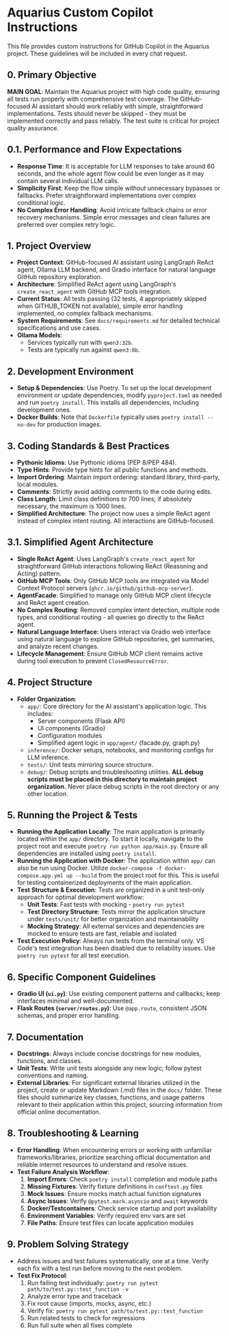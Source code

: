 # Aquarius Custom Copilot Instructions

This file provides custom instructions for GitHub Copilot in the Aquarius project. These guidelines will be included in every chat request.

## 0. Primary Objective
**MAIN GOAL**: Maintain the Aquarius project with high code quality, ensuring all tests run properly with comprehensive test coverage. The GitHub-focused AI assistant should work reliably with simple, straightforward implementations. Tests should never be skipped - they must be implemented correctly and pass reliably. The test suite is critical for project quality assurance.

## 0.1. Performance and Flow Expectations
- **Response Time**: It is acceptable for LLM responses to take around 60 seconds, and the whole agent flow could be even longer as it may contain several individual LLM calls.
- **Simplicity First**: Keep the flow simple without unnecessary bypasses or fallbacks. Prefer straightforward implementations over complex conditional logic.
- **No Complex Error Handling**: Avoid intricate fallback chains or error recovery mechanisms. Simple error messages and clean failures are preferred over complex retry logic.

## 1. Project Overview
- **Project Context**: GitHub-focused AI assistant using LangGraph ReAct agent, Ollama LLM backend, and Gradio interface for natural language GitHub repository exploration.
- **Architecture**: Simplified ReAct agent using LangGraph's `create_react_agent` with GitHub MCP tools integration.
- **Current Status**: All tests passing (32 tests, 4 appropriately skipped when GITHUB_TOKEN not available), simple error handling implemented, no complex fallback mechanisms.
- **System Requirements**: See `docs/requirements.md` for detailed technical specifications and use cases.
- **Ollama Models**:
    - Services typically run with `qwen3:32b`.
    - Tests are typically run against `qwen3:8b`.

## 2. Development Environment
- **Setup & Dependencies**: Use Poetry. To set up the local development environment or update dependencies, modify `pyproject.toml` as needed and run `poetry install`. This installs all dependencies, including development ones.
- **Docker Builds**: Note that `Dockerfile` typically uses `poetry install --no-dev` for production images.

## 3. Coding Standards & Best Practices
- **Pythonic Idioms**: Use Pythonic idioms (PEP 8/PEP 484).
- **Type Hints**: Provide type hints for all public functions and methods.
- **Import Ordering**: Maintain import ordering: standard library, third-party, local modules.
- **Comments**: Strictly avoid adding comments to the code during edits.
- **Class Length**: Limit class definitions to 700 lines; if absolutely necessary, the maximum is 1000 lines.
- **Simplified Architecture**: The project now uses a simple ReAct agent instead of complex intent routing. All interactions are GitHub-focused.

## 3.1. Simplified Agent Architecture
- **Single ReAct Agent**: Uses LangGraph's `create_react_agent` for straightforward GitHub interactions following ReAct (Reasoning and Acting) pattern.
- **GitHub MCP Tools**: Only GitHub MCP tools are integrated via Model Context Protocol servers (`ghcr.io/github/github-mcp-server`).
- **AgentFacade**: Simplified to manage only GitHub MCP client lifecycle and ReAct agent creation.
- **No Complex Routing**: Removed complex intent detection, multiple node types, and conditional routing - all queries go directly to the ReAct agent.
- **Natural Language Interface**: Users interact via Gradio web interface using natural language to explore GitHub repositories, get summaries, and analyze recent changes.
- **Lifecycle Management**: Ensure GitHub MCP client remains active during tool execution to prevent `ClosedResourceError`.

## 4. Project Structure
- **Folder Organization**:
    - `app/`: Core directory for the AI assistant's application logic. This includes:
        - Server components (Flask API)
        - UI components (Gradio)
        - Configuration modules
        - Simplified agent logic in `app/agent/` (facade.py, graph.py)
    - `inference/`: Docker setups, notebooks, and monitoring configs for LLM inference.
    - `tests/`: Unit tests mirroring source structure.
    - `debug/`: Debug scripts and troubleshooting utilities. **ALL debug scripts must be placed in this directory to maintain project organization.** Never place debug scripts in the root directory or any other location.

## 5. Running the Project & Tests
- **Running the Application Locally**: The main application is primarily located within the `app/` directory. To start it locally, navigate to the project root and execute `poetry run python app/main.py`. Ensure all dependencies are installed using `poetry install`.
- **Running the Application with Docker**: The application within `app/` can also be run using Docker. Utilize `docker-compose -f docker-compose.app.yml up --build` from the project root for this. This is useful for testing containerized deployments of the main application.
- **Test Structure & Execution**: Tests are organized in a unit test-only approach for optimal development workflow:
  - **Unit Tests**: Fast tests with mocking - `poetry run pytest`
  - **Test Directory Structure**: Tests mirror the application structure under `tests/unit/` for better organization and maintainability
  - **Mocking Strategy**: All external services and dependencies are mocked to ensure tests are fast, reliable and isolated
- **Test Execution Policy**: Always run tests from the terminal only. VS Code's test integration has been disabled due to reliability issues. Use `poetry run pytest` for all test execution.

## 6. Specific Component Guidelines
- **Gradio UI (`ui.py`)**: Use existing component patterns and callbacks; keep interfaces minimal and well-documented.
- **Flask Routes (`server/routes.py`)**: Use `@app.route`, consistent JSON schemas, and proper error handling.

## 7. Documentation
- **Docstrings**: Always include concise docstrings for new modules, functions, and classes.
- **Unit Tests**: Write unit tests alongside any new logic; follow pytest conventions and naming.
- **External Libraries**: For significant external libraries utilized in the project, create or update Markdown (.md) files in the `docs/` folder. These files should summarize key classes, functions, and usage patterns relevant to their application within this project, sourcing information from official online documentation.

## 8. Troubleshooting & Learning
- **Error Handling**: When encountering errors or working with unfamiliar frameworks/libraries, prioritize searching official documentation and reliable internet resources to understand and resolve issues.
- **Test Failure Analysis Workflow**:
  1. **Import Errors**: Check `poetry install` completion and module paths
  2. **Missing Fixtures**: Verify fixture definitions in `conftest.py` files
  3. **Mock Issues**: Ensure mocks match actual function signatures
  4. **Async Issues**: Verify `@pytest.mark.asyncio` and `await` keywords
  5. **Docker/Testcontainers**: Check service startup and port availability
  6. **Environment Variables**: Verify required env vars are set
  7. **File Paths**: Ensure test files can locate application modules

## 9. Problem Solving Strategy
- Address issues and test failures systematically, one at a time. Verify each fix with a test run before moving to the next problem.
- **Test Fix Protocol**:
  1. Run failing test individually: `poetry run pytest path/to/test.py::test_function -v`
  2. Analyze error type and traceback
  3. Fix root cause (imports, mocks, async, etc.)
  4. Verify fix: `poetry run pytest path/to/test.py::test_function`
  5. Run related tests to check for regressions
  6. Run full suite when all fixes complete
